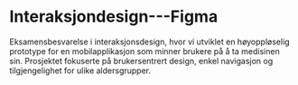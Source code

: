 # Interaksjondesign---Figma
Eksamensbesvarelse i interaksjonsdesign, hvor vi utviklet en høyoppløselig prototype for en mobilapplikasjon som minner brukere på å ta medisinen sin. Prosjektet fokuserte på brukersentrert design, enkel navigasjon og tilgjengelighet for ulike aldersgrupper.
